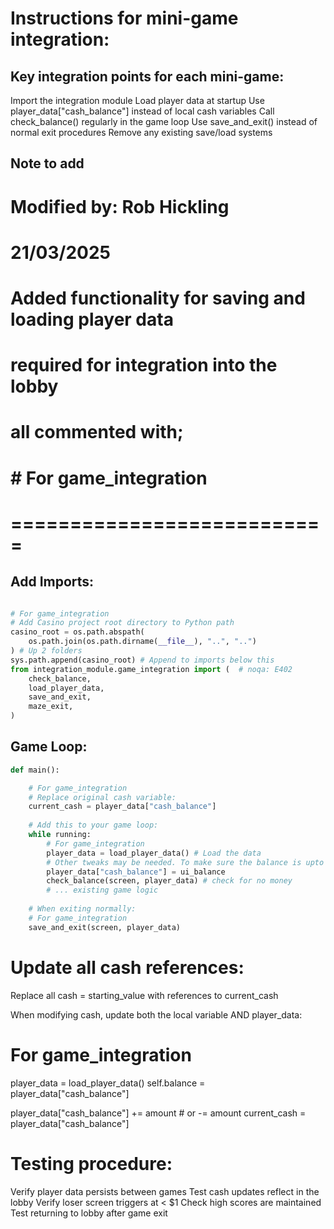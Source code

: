 Instructions for mini-game integration:
=======================================

Key integration points for each mini-game:
------------------------------------------

Import the integration module
Load player data at startup
Use player_data["cash_balance"] instead of local cash variables
Call check_balance() regularly in the game loop
Use save_and_exit() instead of normal exit procedures
Remove any existing save/load systems

Note to add
-----------

# Modified by: Rob Hickling
# 21/03/2025
# Added functionality for saving and loading player data
# required for integration into the lobby
# all commented with;
#    # For game_integration
# ===========================

Add Imports:
------------
```py

# For game_integration
# Add Casino project root directory to Python path
casino_root = os.path.abspath(
    os.path.join(os.path.dirname(__file__), "..", "..")
) # Up 2 folders
sys.path.append(casino_root) # Append to imports below this
from integration_module.game_integration import (  # noqa: E402
    check_balance,
    load_player_data,
    save_and_exit,
    maze_exit,
)

```

Game Loop:
----------
```py
def main():

    # For game_integration
    # Replace original cash variable:
    current_cash = player_data["cash_balance"]
    
    # Add this to your game loop:
    while running:
        # For game_integration
        player_data = load_player_data() # Load the data
        # Other tweaks may be needed. To make sure the balance is upto date
        player_data["cash_balance"] = ui_balance
        check_balance(screen, player_data) # check for no money
        # ... existing game logic
        
    # When exiting normally:
    # For game_integration
    save_and_exit(screen, player_data)
```

Update all cash references:
===========================
Replace all cash = starting_value with references to current_cash

When modifying cash, update both the local variable AND player_data:

# For game_integration
player_data = load_player_data()
self.balance = player_data["cash_balance"]

player_data["cash_balance"] += amount  # or -= amount
current_cash = player_data["cash_balance"]


Testing procedure:
==================

Verify player data persists between games
Test cash updates reflect in the lobby
Verify loser screen triggers at < $1
Check high scores are maintained
Test returning to lobby after game exit
